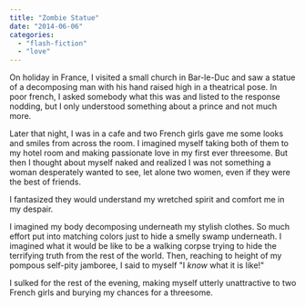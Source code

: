 ```yaml
---
title: "Zombie Statue"
date: "2014-06-06"
categories: 
  - "flash-fiction"
  - "love"
---
```


On holiday in France, I visited a small church in Bar-le-Duc and saw a statue of a decomposing man with his hand raised high in a theatrical pose. In poor french, I asked somebody what this was and listed to the response nodding, but I only understood something about a prince and not much more.

Later that night, I was in a cafe and two French girls gave me some looks and smiles from across the room. I imagined myself taking both of them to my hotel room and making passionate love in my first ever threesome. But then I thought about myself naked and realized I was not something a woman desperately wanted to see, let alone two women, even if they were the best of friends.

I fantasized they would understand my wretched spirit and comfort me in my despair.

I imagined my body decomposing underneath my stylish clothes. So much effort put into matching colors just to hide a smelly swamp underneath. I imagined what it would be like to be a walking corpse trying to hide the terrifying truth from the rest of the world. Then, reaching to height of my pompous self-pity jamboree, I said to myself "I _know_ what it is like!"

I sulked for the rest of the evening, making myself utterly unattractive to two French girls and burying my chances for a threesome.
